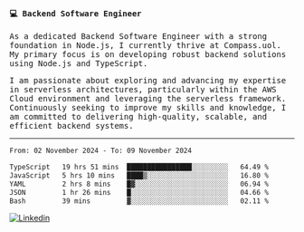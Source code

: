 
<samp>
  
#### 💻 Backend Software Engineer

As a dedicated Backend Software Engineer with a strong foundation in Node.js, I currently thrive at Compass.uol. My primary focus is on developing robust backend solutions using Node.js and TypeScript.

I am passionate about exploring and advancing my expertise in serverless architectures, particularly within the AWS Cloud environment and leveraging the serverless framework. Continuously seeking to improve my skills and knowledge, I am committed to delivering high-quality, scalable, and efficient backend systems.

---

<!--START_SECTION:waka-->

```txt
From: 02 November 2024 - To: 09 November 2024

TypeScript   19 hrs 51 mins  ████████████████░░░░░░░░░   64.49 %
JavaScript   5 hrs 10 mins   ████▒░░░░░░░░░░░░░░░░░░░░   16.80 %
YAML         2 hrs 8 mins    █▓░░░░░░░░░░░░░░░░░░░░░░░   06.94 %
JSON         1 hr 26 mins    █░░░░░░░░░░░░░░░░░░░░░░░░   04.66 %
Bash         39 mins         ▓░░░░░░░░░░░░░░░░░░░░░░░░   02.11 %
```

<!--END_SECTION:waka-->
  
</samp>

[![Linkedin](https://img.shields.io/badge/-Mateus%20Garcia-c080ff?style=flat-square&logo=Linkedin&logoColor=white&link=https://www.linkedin.com/in/mpgxc)](https://www.linkedin.com/in/mateusogarcia) 
